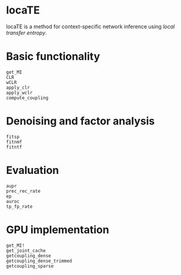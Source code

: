 # locaTE

locaTE is a method for context-specific network inference using _local transfer entropy_. 

# Basic functionality
```@docs
get_MI
CLR
wCLR
apply_clr
apply_wclr
compute_coupling
```

# Denoising and factor analysis
```@docs
fitsp
fitnmf
fitntf
```

# Evaluation
```@docs
aupr
prec_rec_rate
ep
auroc
tp_fp_rate
```

# GPU implementation
```@docs
get_MI!
get_joint_cache
getcoupling_dense
getcoupling_dense_trimmed
getcoupling_sparse
```
